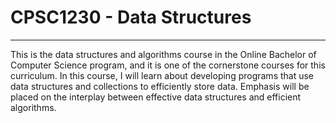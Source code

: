 # CPSC1230 - Data Structures
-------------
This is the data structures and algorithms course in the Online Bachelor of Computer Science program, and it is one of the cornerstone courses for this curriculum. In this course, I will learn about developing programs that use data structures and collections to efficiently store data. Emphasis will be placed on the interplay between effective data structures and efficient algorithms.
